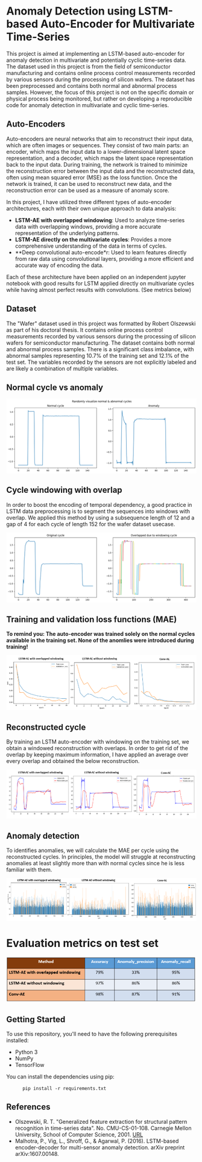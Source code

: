 # Anomaly Detection using LSTM-based Auto-Encoder for Multivariate Time-Series
This project is aimed at implementing an LSTM-based auto-encoder for anomaly detection in multivariate and potentially cyclic time-series data. The dataset used in this project is from the field of semiconductor manufacturing and contains online process control measurements recorded by various sensors during the processing of silicon wafers. The dataset has been preprocessed and contains both normal and abnormal process samples. However, the focus of this project is not on the specific domain or physical process being monitored, but rather on developing a reproducible code for anomaly detection in multivariate and cyclic time-series.

## Auto-Encoders
Auto-encoders are neural networks that aim to reconstruct their input data, which are often images or sequences. They consist of two main parts: an encoder, which maps the input data to a lower-dimensional latent space representation, and a decoder, which maps the latent space representation back to the input data. During training, the network is trained to minimize the reconstruction error between the input data and the reconstructed data, often using mean squared error (MSE) as the loss function. Once the network is trained, it can be used to reconstruct new data, and the reconstruction error can be used as a measure of anomaly score.

In this project, I have utilized three different types of auto-encoder architectures, each with their own unique approach to data analysis:
- **LSTM-AE with overlapped windowing**: Used to analyze time-series data with overlapping windows, providing a more accurate representation of the underlying patterns.
- **LSTM-AE directly on the multivariate cycles**: Provides a more comprehensive understanding of the data in terms of cycles.
- **Deep convolutional auto-encode*r: Used to learn features directly from raw data using convolutional layers, providing a more efficient and accurate way of encoding the data.  
  
Each of these architecture have been applied on an independent jupyter notebook with good results for LSTM applied directly on multivariate cycles while having almost perfect results with convolutions. (See metrics below)

## Dataset
The "Wafer" dataset used in this project was formatted by Robert Olszewski as part of his doctoral thesis. It contains online process control measurements recorded by various sensors during the processing of silicon wafers for semiconductor manufacturing. The dataset contains both normal and abnormal process samples. There is a significant class imbalance, with abnormal samples representing 10.7% of the training set and 12.1% of the test set. The variables recorded by the sensors are not explicitly labeled and are likely a combination of multiple variables.

## Normal cycle vs anomaly
<p align="center">
<img src="images/normal_vs_anomaly.png">
</p> 

## Cycle windowing with overlap
In order to boost the encoding of temporal dependency, a good practice in LSTM data preprocessing is to segment the sequences into windows with overlap. We applied this method by using a subsequence length of 12 and a gap of 4 for each cycle of length 152 for the wafer dataset usecase.
<p align="center">
<img src="images/cycle_vs_windowed.png">
</p> 

## Training and validation loss functions (MAE)
**To remind you: The auto-encoder was trained solely on the normal cycles available in the training set. None of the anomlies were introduced during training!**
<p align="center">
<img src="images/loss_function.png">
</p> 

## Reconstructed cycle
By training an LSTM auto-encoder with windowing on the training set, we obtain a windowed reconstruction with overlaps. In order to get rid of the overlap by keeping maximum information, I have applied an average over every overlap and obtained the below reconstruction.
<p align="center">
<img src="images/reconstruction.png">
</p> 

## Anomaly detection
To identifies anomalies, we will calculate the MAE per cycle using the reconstructed cycles. In principles, the model will struggle at reconstructing anomalies at least slightly more than with normal cycles since he is less familiar with them.
<p align="center">
<img src="images/reconstruction_error.png">
</p> 

# Evaluation metrics on test set
<p align="center">
<img src="images/evaluation_on_test.PNG">
</p> 

## Getting Started
To use this repository, you'll need to have the following prerequisites installed:

- Python 3  
- NumPy  
- TensorFlow  

You can install the dependencies using pip:

          pip install -r requirements.txt
        
## References
- Olszewski, R. T. "Generalized feature extraction for structural pattern recognition in time-series data". No. CMU-CS-01-108. Carnegie Mellon University, School of Computer Science, 2001. [URL](https://dl.acm.org/citation.cfm?id=935627)  
- Malhotra, P., Vig, L., Shroff, G., & Agarwal, P. (2016). LSTM-based encoder-decoder for multi-sensor anomaly detection. arXiv preprint arXiv:1607.00148.
